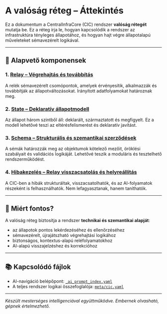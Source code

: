 # A valóság réteg – Áttekintés

Ez a dokumentum a CentralInfraCore (CIC) rendszer **valóság rétegét** mutatja be. Ez a réteg írja le, hogyan kapcsolódik a rendszer az infrastruktúra tényleges állapotához, és hogyan hajt végre állapotalapú műveleteket sémavezérelt logikával.

---

## 🧩 Alapvető komponensek

### 1. [Relay – Végrehajtás és továbbítás](relay.md)

A relék sémavezérelt csomópontok, amelyek érvényesítik, alkalmazzák és továbbítják az állapotváltozásokat. Irányított adatfolyamokat határoznak meg.

### 2. [State – Deklaratív állapotmodell](state.md)

Az állapot három szintből áll: deklarált, származtatott és megfigyelt. Ez a modell lehetővé teszi az eltérésfelismerést és deklaratív javítást.

### 3. [Schema – Strukturális és szemantikai szerződések](schema.md)

A sémák határozzák meg az objektumok kötelező mezőit, öröklési szabályait és validációs logikáját. Lehetővé teszik a moduláris és tesztelhető rendszerműködést.

### 4. [Hibakezelés – Relay visszacsatolás és helyreállítás](error.md)

A CIC-ben a hibák strukturáltak, visszacsatolhatók, és az AI-folyamatok részeként is felhasználhatók. Nem lefagyasztanak, hanem taníthatók.

---

## 🎯 Miért fontos?

A valóság réteg biztosítja a rendszer **technikai és szemantikai alapját**:

* az állapotok pontos lekérdezéséhez és ellenőrzéséhez
* sémavezérelt, újrajátszható végrehajtási logikához
* biztonságos, kontextus-alapú reléfolyamatokhoz
* AI-alapú visszajelzéshez és korrekcióhoz

---

## 📚 Kapcsolódó fájlok

* AI-navigáció belépőpont: [`_ai_prompt_index.yaml`](../../../_ai_prompt_index.yaml)
* A teljes rendszer logikai összefoglalója: [`meta/cic.yaml`](../../../meta/cic.yaml)

---

*Készült mesterséges intelligenciával együttműködve. Embernek olvasható, gépnek értelmezhető.*
